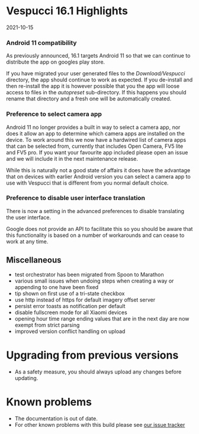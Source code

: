 # Vespucci 16.1 Highlights

2021-10-15

### Android 11 compatibility

As previously announced, 16.1 targets Android 11 so that we can continue to distribute the app on googles play store. 

If you have migrated your user generated files to the _Download/Vespucci_ directory, the app should continue to work as expected. If you de-install and then re-install the app it is however possible that you the app will loose access to files in the _autopreset_ sub-directory. If this happens you should rename that directory and a fresh one will be automatically created. 

### Preference to select camera app

Android 11 no longer provides a built in way to select a camera app, nor does it allow an app to determine which camera apps are installed on the device. To work around this we now have a hardwired list of camera apps that can be selected from, currently that includes Open Camera, FV5 lite and FV5 pro. If you want your favourite app included please open an issue and we will include it in the next maintenance release.

While this is naturally not a good state of affairs it does have the advantage that on devices with earlier Android version you can select a camera app to use with Vespucci that is different from you normal default choice. 

### Preference to disable user interface translation

There is now a setting in the advanced preferences to disable translating the user interface.

Google does not provide an API to facilitate this so you should be aware that this functionality is based on a number of workarounds and can cease to work at any time. 

## Miscellaneous

- test orchestrator has been migrated from Spoon to Marathon
- various small issues when undoing steps when creating a way or appending to one have been fixed
- tip shown on first use of a tri-state checkbox
- use http instead of https for default imagery offset server
- persist error toasts as notification per default
- disable fullscreen mode for all Xiaomi devices
- opening hour time range ending values that are in the next day are now exempt from strict parsing
- improved version conflict handling on upload

# Upgrading from previous versions

* As a safety measure, you should always upload any changes before updating.

# Known problems

* The documentation is out of date.
* For other known problems with this build please see [our issue tracker](https://github.com/MarcusWolschon/osmeditor4android/issues)
